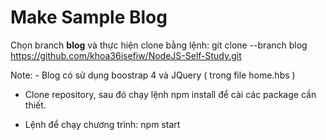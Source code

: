 # Make Sample Blog 


Chọn branch **blog** và thực hiện clone bằng lệnh: git clone --branch blog https://github.com/khoa36isefiw/NodeJS-Self-Study.git

Note: - Blog có sử dụng boostrap 4 và JQuery ( trong file home.hbs )

   - Clone repository, sau đó chạy lệnh npm install để cài các package cần thiết.

   - Lệnh để chạy chương trình: npm start
